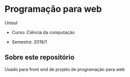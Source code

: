 # Programação para web

Unisul

- Curso: Ciência da computação

- Semestre: 2019/1

## Sobre este repositório

Usado para front end de projeto de programação para web

